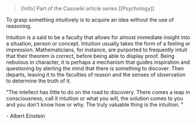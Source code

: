 > [!info] Part of the Casswiki article series [[Psychology]]

To grasp something intuitively is to acquire an idea without the use of reasoning.

Intuition is a said to be a faculty that allows for almost immediate insight into a situation, person or concept. Intuition usually takes the form of a feeling or impression. Mathematicians, for instance, are purported to frequently intuit that their theorem is correct, before being able to display proof. Being nebulous in character, it is perhaps a mechanism that guides inspiration and questioning by alerting the mind that there is something to discover. Then departs, leaving it to the faculties of reason and the senses of observation to determine the truth of it.

"The intellect has little to do on the road to discovery. There comes a leap in consciousness, call it intuition or what you will, the solution comes to you and you don't know how or why. The truly valuable thing is the intuition. "

\- Albert Einstein